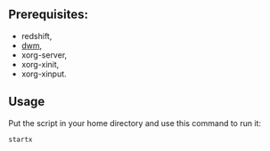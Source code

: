 ## Prerequisites:
- redshift,
- [dwm](https://github.com/jakub-swiniarski/dwm),
- xorg-server,
- xorg-xinit,
- xorg-xinput.

## Usage
Put the script in your home directory and use this command to run it:
```shell
startx
```
